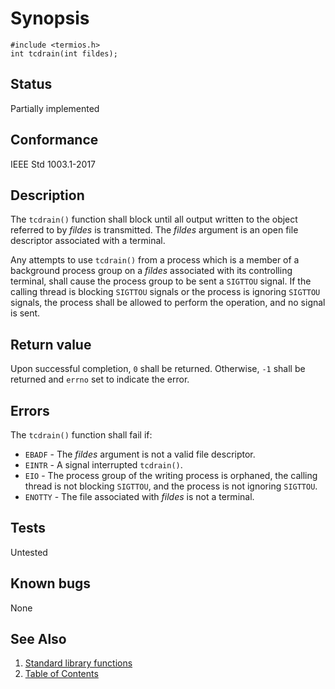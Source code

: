 <!-- Documentation template to fill -->
# Synopsis 

`#include <termios.h>`</br>
`int tcdrain(int fildes);`

## Status

Partially implemented
## Conformance

IEEE Std 1003.1-2017 
## Description 
 
The `tcdrain()` function shall block until all output written to the object referred to by _fildes_ is transmitted. The _fildes_ argument is an open file descriptor associated with a terminal.

Any attempts to use `tcdrain()` from a process which is a member of a background process group on a _fildes_ associated with its controlling terminal, shall cause the process group to be sent a `SIGTTOU` signal. If the calling thread is blocking `SIGTTOU` signals or the process is ignoring `SIGTTOU` signals, the process shall be allowed to perform the operation, and no signal is sent.

## Return value

Upon successful completion, `0` shall be returned. Otherwise, `-1` shall be returned and `errno` set to indicate the error. 
## Errors

The `tcdrain()` function shall fail if:

* `EBADF` - The _fildes_ argument is not a valid file descriptor.
* `EINTR` - A signal interrupted `tcdrain()`.
* `EIO` - The process group of the writing process is orphaned, the calling thread is not blocking `SIGTTOU`, and the process is not ignoring `SIGTTOU`.
* `ENOTTY` - The file associated with _fildes_ is not a terminal.

<!-- #MUST_BE: function by default shall be untested, when tested there should be a link to test location and test command for ia32 test runner  -->
## Tests

Untested 

<!-- #MUST_BE: check for pending issues in  -->
## Known bugs 

None

## See Also

1. [Standard library functions](../README.md)
2. [Table of Contents](../../../README.md)